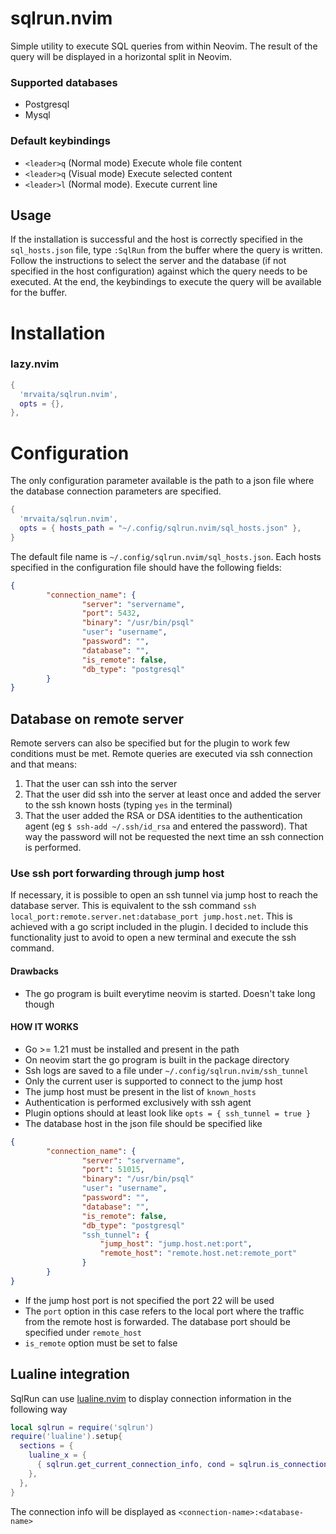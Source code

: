 # sqlrun.nvim
Simple utility to execute SQL queries from within Neovim. The result of the query will be displayed in a horizontal split
in Neovim.
### Supported databases
* Postgresql
* Mysql
### Default keybindings
* `<leader>q` (Normal mode) Execute whole file content
* `<leader>q` (Visual mode) Execute selected content
* `<leader>l` (Normal mode). Execute current line
## Usage
If the installation is successful and the host is correctly specified in the `sql_hosts.json` file, type `:SqlRun` from
    the buffer where the query is written. Follow the instructions to select the server and the database
    (if not specified in the host configuration) against which the query needs to be executed.
    At the end, the keybindings to execute the query will be available for the buffer.
# Installation
### lazy.nvim
```lua
{
  'mrvaita/sqlrun.nvim',
  opts = {},
},
```
# Configuration
The only configuration parameter available is the path to a json file where the database connection parameters are
specified.
```lua
{
  'mrvaita/sqlrun.nvim',
  opts = { hosts_path = "~/.config/sqlrun.nvim/sql_hosts.json" },
}
```
The default file name is `~/.config/sqlrun.nvim/sql_hosts.json`. Each hosts specified in the configuration file
should have the following fields:
```json
{
        "connection_name": {
                "server": "servername",
                "port": 5432,
                "binary": "/usr/bin/psql"
                "user": "username",
                "password": "",
                "database": "",
                "is_remote": false,
                "db_type": "postgresql"
        }
}
```
## Database on remote server
Remote servers can also be specified but for the plugin to work few conditions must be met. Remote queries are
executed via ssh connection and that means:
1. That the user can ssh into the server
2. That the user did ssh into the server at least once and added the server to the ssh known hosts (typing `yes` in the terminal)
3. That the user added the RSA or DSA identities to the authentication agent (eg `$ ssh-add ~/.ssh/id_rsa` and entered the password).
That way the password will not be requested the next time an ssh connection is performed.

### Use ssh port forwarding through jump host
If necessary, it is possible to open an ssh tunnel via jump host to reach the database server. This is equivalent to the
ssh command `ssh local_port:remote.server.net:database_port jump.host.net`. This is achieved with a go script included
in the plugin. I decided to include this functionality just to avoid to open a new terminal and execute the ssh command.
#### Drawbacks
* The go program is built everytime neovim is started. Doesn't take long though
#### HOW IT WORKS
* Go >= 1.21 must be installed and present in the path
* On neovim start the go program is built in the package directory
* Ssh logs are saved to a file under `~/.config/sqlrun.nvim/ssh_tunnel`
* Only the current user is supported to connect to the jump host
* The jump host must be present in the list of `known_hosts`
* Authentication is performed exclusively with ssh agent
* Plugin options should at least look like `opts = { ssh_tunnel = true }`
* The database host in the json file should be specified like
```json
{
        "connection_name": {
                "server": "servername",
                "port": 51015,
                "binary": "/usr/bin/psql"
                "user": "username",
                "password": "",
                "database": "",
                "is_remote": false,
                "db_type": "postgresql"
                "ssh_tunnel": {
                    "jump_host": "jump.host.net:port",
                    "remote_host": "remote.host.net:remote_port"
                }
        }
}
```
* If the jump host port is not specified the port 22 will be used
* The `port` option in this case refers to the local port where the traffic from the remote host is forwarded.
The database port should be specified under `remote_host`
* `is_remote` option must be set to false

## Lualine integration
SqlRun can use [lualine.nvim](https://github.com/nvim-lualine/lualine.nvim) to display connection information in the following way
```lua
local sqlrun = require('sqlrun')
require('lualine').setup{
  sections = {
    lualine_x = {
      { sqlrun.get_current_connection_info, cond = sqlrun.is_connection_available },
    },
  },
}
```
The connection info will be displayed as `<connection-name>:<database-name>`
